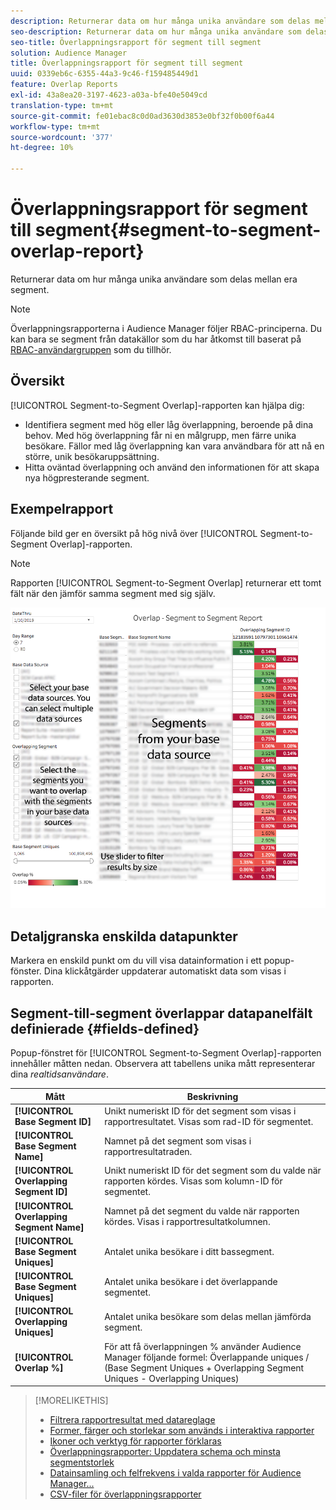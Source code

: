 ```yaml
---
description: Returnerar data om hur många unika användare som delas mellan era segment.
seo-description: Returnerar data om hur många unika användare som delas mellan era segment.
seo-title: Överlappningsrapport för segment till segment
solution: Audience Manager
title: Överlappningsrapport för segment till segment
uuid: 0339eb6c-6355-44a3-9c46-f159485449d1
feature: Overlap Reports
exl-id: 43a8ea20-3197-4623-a03a-bfe40e5049cd
translation-type: tm+mt
source-git-commit: fe01ebac8c0d0ad3630d3853e0bf32f0b00f6a44
workflow-type: tm+mt
source-wordcount: '377'
ht-degree: 10%

---
```


# Överlappningsrapport för segment till segment{#segment-to-segment-overlap-report}

Returnerar data om hur många unika användare som delas mellan era segment.

>[!NOTE]
>
>Överlappningsrapporterna i Audience Manager följer RBAC-principerna. Du kan bara se segment från datakällor som du har åtkomst till baserat på [RBAC-användargruppen](/help/using/features/administration/administration-overview.md) som du tillhör.

<!-- 

c_segment_segment_overlap.xml

 -->

## Översikt

[!UICONTROL Segment-to-Segment Overlap]-rapporten kan hjälpa dig:

* Identifiera segment med hög eller låg överlappning, beroende på dina behov. Med hög överlappning får ni en målgrupp, men färre unika besökare. Fällor med låg överlappning kan vara användbara för att nå en större, unik besökaruppsättning.
* Hitta oväntad överlappning och använd den informationen för att skapa nya högpresterande segment.

## Exempelrapport

Följande bild ger en översikt på hög nivå över [!UICONTROL Segment-to-Segment Overlap]-rapporten.

>[!NOTE]
>
>Rapporten [!UICONTROL Segment-to-Segment Overlap] returnerar ett tomt fält när den jämför samma segment med sig själv.

![](assets/segment-to-segment-overlap.png)

## Detaljgranska enskilda datapunkter

Markera en enskild punkt om du vill visa datainformation i ett popup-fönster. Dina klickåtgärder uppdaterar automatiskt data som visas i rapporten.

## Segment-till-segment överlappar datapanelfält definierade {#fields-defined}

<!-- 

r_s2s_data_pop.xml

 -->

Popup-fönstret för [!UICONTROL Segment-to-Segment Overlap]-rapporten innehåller måtten nedan. Observera att tabellens unika mått representerar dina *realtidsanvändare*.

| Mått | Beskrivning |
|---|---|
| **[!UICONTROL Base Segment ID]** | Unikt numeriskt ID för det segment som visas i rapportresultatet. Visas som rad-ID för segmentet. |
| **[!UICONTROL Base Segment Name]** | Namnet på det segment som visas i rapportresultatraden. |
| **[!UICONTROL Overlapping Segment ID]** | Unikt numeriskt ID för det segment som du valde när rapporten kördes. Visas som kolumn-ID för segmentet. |
| **[!UICONTROL Overlapping Segment Name]** | Namnet på det segment du valde när rapporten kördes. Visas i rapportresultatkolumnen. |
| **[!UICONTROL Base Segment Uniques]** | Antalet unika besökare i ditt bassegment. |
| **[!UICONTROL Base Segment Uniques]** | Antalet unika besökare i det överlappande segmentet. |
| **[!UICONTROL Overlapping Uniques]** | Antalet unika besökare som delas mellan jämförda segment. |
| **[!UICONTROL Overlap %]** | För att få överlappningen % använder Audience Manager följande formel: Överlappande uniques / (Base Segment Uniques + Overlapping Segment Uniques - Overlapping Uniques) |



>[!MORELIKETHIS]
>
>* [Filtrera rapportresultat med datareglage](../../reporting/dynamic-reports/data-sliders.md)
>* [Former, färger och storlekar som används i interaktiva rapporter](../../reporting/dynamic-reports/interactive-report-technology.md#shapes-colors-sizes)
>* [Ikoner och verktyg för rapporter förklaras](../../reporting/dynamic-reports/interactive-report-technology.md#icons-tools-explained)
>* [Överlappningsrapporter: Uppdatera schema och minsta segmentstorlek](../../reporting/dynamic-reports/overlap-minimum-segment-size.md)
>* [Datainsamling och felfrekvens i valda rapporter för Audience Manager...](../../reporting/report-sampling.md)
>* [CSV-filer för överlappningsrapporter](../../reporting/dynamic-reports/overlap-csv-files.md)

